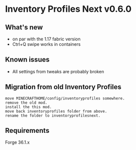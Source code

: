# Inventory Profiles Next v0.6.0

## What's new

- on par with the 1.17 fabric version
- Ctrl+Q swipe works in containers

## Known issues
- All settings from tweaks are probably broken

## Migration from old Inventory Profiles

    move MINECRAFTHOME/config/inventoryprofiles somewhere.
    remove the old mod.
    install the this mod.
    move back inventoryprofiles folder from above.
    rename the folder to inventoryprofilesnext.

## Requirements

Forge 36.1.x
